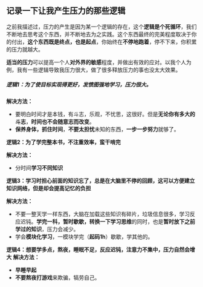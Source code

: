 ## 记录一下让我产生压力的那些逻辑

​	之前我描述过，压力的产生是因为某一个逻辑的存在，这个**逻辑是个死循环**，我们不断地去思考这个东西，并不断地去为之实践。这个东西最终的完美程度取决于你的付出，**这个东西既是终点，也是起点**，你始终在**不停地跑着**，停不下来，你积累的压力就越大。

​        **适当的压力**可以提高一个人**对外界的敏感**程度，并做出有效的应对。以我个人为例，我有一些逻辑导致我压力很大，做了很多释放压力的事也没太大效果。



##### 逻辑1：为了使目标实现得更好，发愤图强地学习，压力很大。

**解决方法：**

- 要明白时间才是本钱，有斗志，乐观，不忧思，这很好。但是**无论你有多大的斗志**，**时间也不会随意志而改变**。
- **保养身体，抓住时间**，**不要太担忧**未知的东西，**一步一步努力**就够了。



**逻辑2：为了学完整本书，不注重效率，蛮干啃完**

**解决方法：**

- 分时间**学习不同知识**



**逻辑3：学习时担心前面的知识忘了，总是在大脑里不停的回顾，这可以方便建立知识网络，但是却会提高记忆的负担**

**解决方法：**

- 不要一整天学一样东西，大脑在加载这些知识有碎片，垃圾信息很多，学习反应迟钝。**学完一科，暂时歇歇，转换一下学习思维**的同时，也是**暂时放下之前学过的知识**，压力会减少。
- 学会**模块化学习**，一模块学完（**起码1h**）歇歇，学其他的。



**逻辑4：想要学多点，熬夜，睡眠不足，反应迟钝，注意力不集中，压力自然会增大**
**解决方法：**

- **早睡早起**
- **不要熬夜打游戏**来欺骗，犒劳自己。